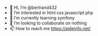 - 👋 Hi, I’m @bertrand432
- 👀 I’m interested in html css javascript php 
- 🌱 I’m currently learning symfony
- 💞️ I’m looking to collaborate on nothing
- 📫 How to reach me https://aideinfo.net/

<!---
bertrand432/bertrand432 is a ✨ special ✨ repository because its `README.md` (this file) appears on your GitHub profile.
You can click the Preview link to take a look at your changes.
--->
